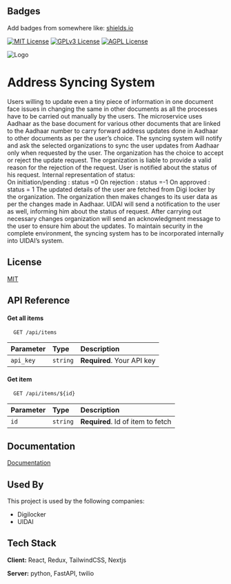 
## Badges

Add badges from somewhere like: [shields.io](https://shields.io/)

[![MIT License](https://img.shields.io/badge/License-MIT-green.svg)](https://choosealicense.com/licenses/mit/)
[![GPLv3 License](https://img.shields.io/badge/License-GPL%20v3-yellow.svg)](https://opensource.org/licenses/)
[![AGPL License](https://img.shields.io/badge/license-AGPL-blue.svg)](http://www.gnu.org/licenses/agpl-3.0)


![Logo](https://dev-to-uploads.s3.amazonaws.com/uploads/articles/th5xamgrr6se0x5ro4g6.png)


# Address Syncing System

Users willing to update even a tiny piece of information in one document face issues in changing the same in other documents as all the processes have to be carried out manually by the users.
The microservice uses Aadhaar as the base document for various other documents that are linked to the Aadhaar number to carry forward address updates done in Aadhaar to other documents as per the user’s choice. The syncing system will notify and ask the selected organizations to sync the user updates from Aadhaar only when requested by the user. The organization has the choice to accept or reject the update request. The organization is liable to provide a valid reason for the rejection of the request. 
User is notified about the status of his request. Internal representation of status:  
On initiation/pending : status =0 
On rejection : status =-1
On approved : status = 1
The updated details of the user are fetched from Digi locker by the organization. The organization then makes changes to its user data as per the changes made in Aadhaar. UIDAI will send a notification to the user as well, informing him about the status of request. After carrying out necessary changes organization will send an acknowledgment message to the user to ensure him about the updates.
To maintain security in the complete environment, the syncing system has to be incorporated internally into UIDAI’s system.

## License

[MIT](https://choosealicense.com/licenses/mit/)


## API Reference

#### Get all items

```http
  GET /api/items
```

| Parameter | Type     | Description                |
| :-------- | :------- | :------------------------- |
| `api_key` | `string` | **Required**. Your API key |

#### Get item

```http
  GET /api/items/${id}
```

| Parameter | Type     | Description                       |
| :-------- | :------- | :-------------------------------- |
| `id`      | `string` | **Required**. Id of item to fetch |


## Documentation

[Documentation](https://linktodocumentation)


## Used By

This project is used by the following companies:

- Digilocker
- UIDAI


## Tech Stack

**Client:** React, Redux, TailwindCSS, Nextjs

**Server:** python, FastAPI, twilio

